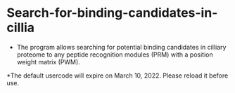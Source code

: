 # Search-for-binding-candidates-in-cillia
* The program allows searching for potential binding candidates in cilliary proteome to any peptide recognition modules (PRM) with a position weight matrix (PWM).

*The default usercode will expire on March 10, 2022. Please reload it before use.
